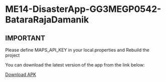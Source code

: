 # ME14-DisasterApp-GG3MEGP0542-BataraRajaDamanik

## IMPORTANT

Please define MAPS_API_KEY in your local.properties and Rebuild the project

You can download the latest version of the app from the link below:

[Download APK](https://drive.google.com/file/d/1KR22x-G_YubU65dXkNanO-HZcjzVI4x8/view?usp=sharing)
